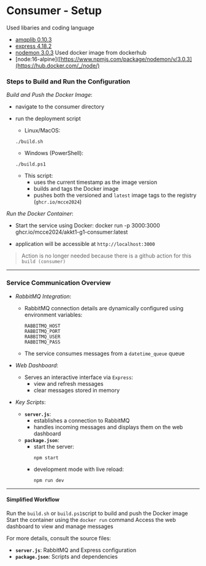 # Consumer - Setup 
Used libaries and coding language
- [amqplib 0.10.3](https://www.npmjs.com/package/amqplib/v/0.10.3) 
- [express 4.18.2](https://www.npmjs.com/package/express/v/4.18.2)
- [nodemon 3.0.3](https://www.npmjs.com/package/nodemon/v/3.0.3)
Used docker image from dockerhub
- [node:16-alpine]([https://www.npmjs.com/package/nodemon/v/3.0.3](https://hub.docker.com/_/node/)
### **Steps to Build and Run the Configuration**

*Build and Push the Docker Image*:
- navigate to the consumer directory
- run the deployment script

   - Linux/MacOS:
   ```
   ./build.sh
   ```
   - Windows (PowerShell):
   ```
   ./build.ps1
   ```
 
   - This script:
     - uses the current timestamp as the image version
     - builds and tags the Docker image
     - pushes both the versioned and `latest` image tags to the registry (`ghcr.io/mcce2024`)

*Run the Docker Container*:
   - Start the service using Docker:
     docker run -p 3000:3000 ghcr.io/mcce2024/akkt1-g1-consumer:latest
  
   - application will be accessible at `http://localhost:3000`
> Action is no longer needed because there is a github action for this `build (consumer)`


---
### **Service Communication Overview**

- *RabbitMQ Integration*:
  - RabbitMQ connection details are dynamically configured using environment variables:
    ```
    RABBITMQ_HOST
    RABBITMQ_PORT
    RABBITMQ_USER
    RABBITMQ_PASS
    ```
  - The service consumes messages from a `datetime_queue` queue

- *Web Dashboard*:
  - Serves an interactive interface via `Express`:
    - view and refresh messages
    - clear messages stored in memory

- *Key Scripts*:
  - **`server.js`**:
    - establishes a connection to RabbitMQ
    - handles incoming messages and displays them on the web dashboard
  - **`package.json`**:
    - start the server:
      ```
      npm start
      ```
    - development mode with live reload:
      ```
      npm run dev
      ```
---

#### **Simplified Workflow**
Run the `build.sh` or `build.ps1`script to build and push the Docker image
Start the container using the `docker run` command
Access the web dashboard to view and manage messages

For more details, consult the source files:
- **`server.js`**: RabbitMQ and Express configuration
- **`package.json`**: Scripts and dependencies
